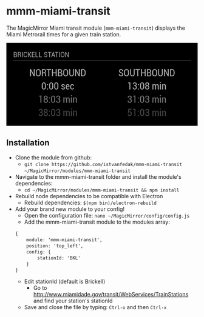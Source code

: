 # mmm-miami-transit
The MagicMirror Miami transit module (`mmm-miami-transit`) displays the Miami 
Metrorail times for a given train station.


![mmm-miami-transit brickell station example](./brickell-station.png)


## Installation
- Clone the module from github: 
    - `git clone https://github.com/istvanfedak/mmm-miami-transit 
       ~/MagicMirror/modules/mmm-miami-transit`
- Navigate to the mmm-miami-transit folder and install the module's 
  dependencies: 
    - `cd ~/MagicMirror/modules/mmm-miami-transit && npm install`
- Rebuild node dependencies to be compatible with Electron
    - Rebuild dependencies: `$(npm bin)/electron-rebuild`
- Add your brand new module to your config!
    - Open the configuration file: `nano ~/MagicMirror/config/config.js`
    - Add the mmm-miami-transit module to the modules array:
    ```
    {
        module: 'mmm-miami-transit',
        position: 'top_left',
        config: {
            stationId: 'BKL'
        }
    }
    ```
    - Edit stationId (default is Brickell)
        - Go to http://www.miamidade.gov/transit/WebServices/TrainStations
          and find your station's stationId
    - Save and close the file by typing: `Ctrl-o` and then `Ctrl-x`
